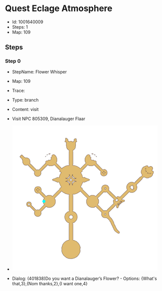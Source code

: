 # Quest Eclage Atmosphere

- Id: 1001640009
- Steps: 1
- Map: 109

## Steps

### Step 0
- StepName:  Flower Whisper
- Map:  109
- Trace:  
- Type:  branch
- Content:  visit
- Visit NPC 805309, Dianalauger Flaar

- ![images/1001640009_0.png](images/1001640009_0.png)
- Dialog: (401838)Do you want a Dianalauger’s Flower? - Options: {What's that,3},{Nom thanks,2},{I want one,4}


